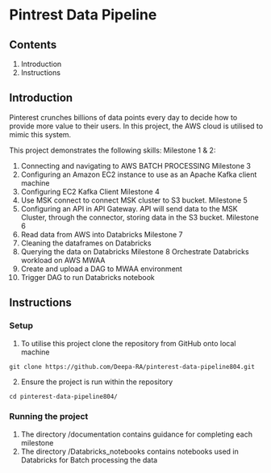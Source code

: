 # Pintrest Data Pipeline

## Contents
1) Introduction
2) Instructions

## Introduction
Pinterest crunches billions of data points every day to decide how to provide more value to their users. In this project, the AWS cloud is utilised to mimic this system.

This project demonstrates the following skills:
Milestone 1 & 2:
1) Connecting and navigating to AWS
BATCH PROCESSING
Milestone 3
1) Configuring an Amazon EC2 instance to use as an Apache Kafka client machine
2) Configuring EC2 Kafka Client
Milestone 4
1) Use MSK connect to connect MSK cluster to S3 bucket.
Milestone 5
4) Configuring an API in API Gateway. API will send data to the MSK Cluster, through the connector, storing data in the S3 bucket.
Milestone 6 
1) Read data from AWS into Databricks
Milestone 7
1) Cleaning the dataframes on Databricks
2) Querying the data on Databricks
Milestone 8
Orchestrate Databricks workload on AWS MWAA
1) Create and upload a DAG to MWAA environment
2) Trigger DAG to run Databricks notebook

## Instructions

### Setup
1) To utilise this project clone the repository from GitHub onto local machine
```
git clone https://github.com/Deepa-RA/pinterest-data-pipeline804.git
```
2) Ensure the project is run within the repository
```
cd pinterest-data-pipeline804/
```
### Running the project
1) The directory /documentation contains guidance for completing each milestone
2) The directory /Databricks_notebooks contains notebooks used in Databricks for Batch processing the data